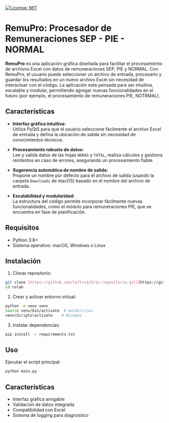 [![License: MIT](https://img.shields.io/badge/License-MIT-yellow.svg)](https://opensource.org/licenses/MIT)

# RemuPro: Procesador de Remuneraciones  SEP - PIE - NORMAL

**RemuPro** es una aplicación gráfica diseñada para facilitar el procesamiento de archivos Excel con datos de remuneraciones SEP, PIE y NORMAL. Con RemuPro, el usuario puede seleccionar un archivo de entrada, procesarlo y guardar los resultados en un nuevo archivo Excel sin necesidad de interactuar con el código. La aplicación está pensada para ser intuitiva, escalable y modular, permitiendo agregar nuevas funcionalidades en el futuro (por ejemplo, el procesamiento de remuneraciones PIE, NOTRMAL).

## Características

- **Interfaz gráfica intuitiva:**  
  Utiliza PyQt5 para que el usuario seleccione fácilmente el archivo Excel de entrada y defina la ubicación de salida sin necesidad de conocimientos técnicos.

- **Procesamiento robusto de datos:**  
  Lee y valida datos de las hojas `HORAS` y `TOTAL`, realiza cálculos y gestiona reintentos en caso de errores, asegurando un procesamiento fiable.

- **Sugerencia automática de nombre de salida:**  
  Propone un nombre por defecto para el archivo de salida (usando la carpeta `Downloads` de macOS) basado en el nombre del archivo de entrada.

- **Escalabilidad y modularidad:**  
  La estructura del código permite incorporar fácilmente nuevas funcionalidades, como el módulo para remuneraciones PIE, que se encuentra en fase de planificación.


## Requisitos
- Python 3.8+
- Sistema operativo: macOS, Windows o Linux

## Instalación

1. Clonar repositorio:
```bash
git clone [https://github.com/leftra123/tu-repositorio.git](https://github.com/leftra123/colab.git)
cd colab
```

2. Crear y activar entorno virtual:
```bash
python -m venv venv
source venv/bin/activate  # macOS/Linux
venv\Scripts\activate    # Windows
```

3. Instalar dependencias:
```bash
pip install -r requirements.txt
```

## Uso
Ejecutar el script principal:
```bash
python main.py
```

## Características
- Interfaz gráfica amigable
- Validación de datos integrada
- Compatibilidad con Excel
- Sistema de logging para diagnóstico